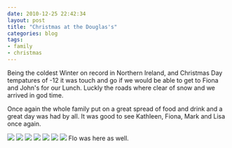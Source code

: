 ```yaml
---
date: 2010-12-25 22:42:34
layout: post
title: "Christmas at the Douglas's"
categories: blog
tags:
- family
- christmas
---
```


Being the coldest Winter on record in Northern Ireland, and Christmas Day tempatures of -12 it was touch and go if we would be able to get to Fiona and John's for our Lunch. Luckly the roads where clear of snow and we arrived in god time.
<!--more-->
Once again the whole family put on a great spread of food and drink and a great day was had by all. It was good to see Kathleen, Fiona, Mark and Lisa once again.

![](/images/2010/img_0426.jpg)
![](/images/2010/img_0552.jpg)
![](/images/2010/img_0553.jpg)
![](/images/2010/img_0554.jpg)
![](/images/2010/img_0555.jpg)
![](/images/2010/img_0556.jpg)
![](/images/2010/img_0563.jpg)
Flo was here as well.
